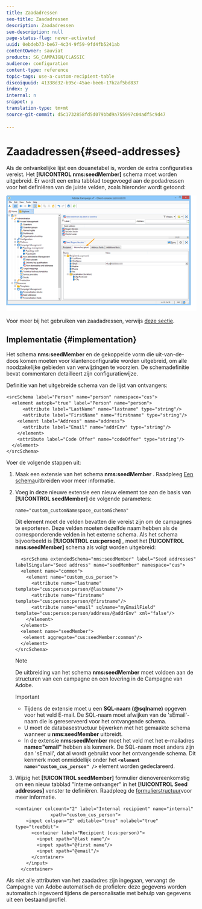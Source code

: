 ```yaml
---
title: Zaadadressen
seo-title: Zaadadressen
description: Zaadadressen
seo-description: null
page-status-flag: never-activated
uuid: 0ebdeb73-be67-4c34-9f59-9fd4fb5241ab
contentOwner: sauviat
products: SG_CAMPAIGN/CLASSIC
audience: configuration
content-type: reference
topic-tags: use-a-custom-recipient-table
discoiquuid: 41338d32-b95c-45ae-bee6-17b2af5bd837
index: y
internal: n
snippet: y
translation-type: tm+mt
source-git-commit: d5c1732858fd5d079bbd9a755997c04adf5c9d47

---
```



# Zaadadressen{#seed-addresses}

Als de ontvankelijke lijst een douanetabel is, worden de extra configuraties vereist. Het **[!UICONTROL nms:seedMember]** schema moet worden uitgebreid. Er wordt een extra tabblad toegevoegd aan de podadressen voor het definiëren van de juiste velden, zoals hieronder wordt getoond:

![](assets/s_ncs_user_seedlist_new_tab.png)

Voor meer bij het gebruiken van zaadadressen, verwijs [deze sectie](../../delivery/using/about-seed-addresses.md).

## Implementatie {#implementation}

Het schema **nms:seedMember** en de gekoppelde vorm die uit-van-de-doos komen moeten voor klantenconfiguratie worden uitgebreid, om alle noodzakelijke gebieden van verwijzingen te voorzien. De schemadefinitie bevat commentaren detailleert zijn configuratiewijze.

Definitie van het uitgebreide schema van de lijst van ontvangers:

```
<srcSchema label="Person" name="person" namespace="cus">
  <element autopk="true" label="Person" name="person">
      <attribute label="LastName" name="lastname" type="string"/>
      <attribute label="FirstName" name="firstname" type="string"/>
    <element label="Address" name="address">
      <attribute label="Email" name="addrEnv" type="string"/>
    </element>
    <attribute label="Code Offer" name="codeOffer" type="string"/>
  </element>
</srcSchema>
```

Voer de volgende stappen uit:

1. Maak een extensie van het schema **nms:seedMember** . Raadpleeg [Een schema](../../configuration/using/extending-a-schema.md)uitbreiden voor meer informatie.
1. Voeg in deze nieuwe extensie een nieuw element toe aan de basis van **[!UICONTROL seedMember]** de volgende parameters:

   ```
   name="custom_customNamespace_customSchema"
   ```

   Dit element moet de velden bevatten die vereist zijn om de campagnes te exporteren. Deze velden moeten dezelfde naam hebben als de corresponderende velden in het externe schema. Als het schema bijvoorbeeld is **[!UICONTROL cus:person]** , moet het **[!UICONTROL nms:seedMember]** schema als volgt worden uitgebreid:

   ```
     <srcSchema extendedSchema="nms:seedMember" label="Seed addresses" labelSingular="Seed address" name="seedMember" namespace="cus">
     <element name="common">
       <element name="custom_cus_person">
         <attribute name="lastname" template="cus:person:person/@lastname"/>
         <attribute name="firstname" template="cus:person:person/@firstname"/>
         <attribute name="email" sqlname="myEmailField" template="cus:person:person/address/@addrEnv" xml="false"/>
       </element>
     </element>
     <element name="seedMember">
      <element aggregate="cus:seedMember:common"/>
     </element>
   </srcSchema>
   ```

   >[!NOTE]
   >
   >De uitbreiding van het schema **nms:seedMember** moet voldoen aan de structuren van een campagne en een levering in de Campagne van Adobe.

   >[!IMPORTANT]
   >
   >
   >    
   >    
   >    * Tijdens de extensie moet u een **SQL-naam (@sqlname)** opgeven voor het veld E-mail. De SQL-naam moet afwijken van de &#39;sEmail&#39;-naam die is gereserveerd voor het ontvangende schema.
   >    * U moet de databasestructuur bijwerken met het gemaakte schema wanneer u **nms:seedMember** uitbreidt.
   >    * In de extensie **nms:seedMember** moet het veld met het e-mailadres **name=&quot;email&quot;** hebben als kenmerk. De SQL-naam moet anders zijn dan &#39;sEmail&#39;, dat al wordt gebruikt voor het ontvangende schema. Dit kenmerk moet onmiddellijk onder het **`<element name="custom_cus_person" />`** element worden gedeclareerd.


1. Wijzig het **[!UICONTROL seedMember]** formulier dienovereenkomstig om een nieuw tabblad &quot;Interne ontvanger&quot; in het **[!UICONTROL Seed addresses]** venster te definiëren. Raadpleeg de [formulierstructuur](../../configuration/using/form-structure.md)voor meer informatie.

   ```
   <container colcount="2" label="Internal recipient" name="internal"
                xpath="custom_cus_person">
       <input colspan="2" editable="true" nolabel="true" type="treeEdit">
         <container label="Recipient (cus:person)">
           <input xpath="@last name"/>
           <input xpath="@first name"/>
           <input xpath="@email"/>
         </container>
       </input>
     </container>
   ```

Als niet alle attributen van het zaadadres zijn ingegaan, vervangt de Campagne van Adobe automatisch de profielen: deze gegevens worden automatisch ingevoerd tijdens de personalisatie met behulp van gegevens uit een bestaand profiel.
